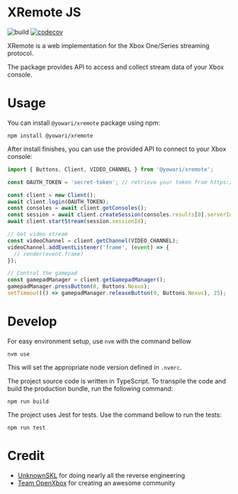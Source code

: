# XRemote JS

![build](https://github.com/yowari/xremote-js/workflows/build/badge.svg)
[![codecov](https://codecov.io/gh/yowari/xremote-js/branch/main/graph/badge.svg)](https://codecov.io/gh/yowari/xremote-js)

XRemote is a web implementation for the Xbox One/Series streaming protocol.

The package provides API to access and collect stream data of your Xbox console.

# Usage

You can install `@yowari/xremote` package using npm:

```
npm install @yowari/xremote
```

After install finishes, you can use the provided API to connect to your Xbox console:

```typescript
import { Buttons, Client, VIDEO_CHANNEL } from '@yowari/xremote';

const OAUTH_TOKEN = 'secret-token'; // retrieve your token from https://www.xbox.com/en-US/play

const client = new Client();
await client.login(OAUTH_TOKEN);
const consoles = await client.getConsoles();
const session = await client.createSession(consoles.results[0].serverId);
await client.startStream(session.sessionId);

// Get video stream
const videoChannel = client.getChannel(VIDEO_CHANNEL);
videoChannel.addEventListener('frame', (event) => {
  // render(event.frame)
});

// Control the gamepad
const gamepadManager = client.getGamepadManager();
gamepadManager.pressButton(0, Buttons.Nexus);
setTimeout(() => gamepadManager.releaseButton(0, Buttons.Nexus), 25);
```

# Develop

For easy environment setup, use `nvm` with the command bellow

```
nvm use
```

This will set the appropriate node version defined in `.nvmrc`.

The project source code is written in TypeScript. To transpile the code and build the production bundle, run
the following command:

```
npm run build
```

The project uses Jest for tests. Use the command bellow to run the tests:

```
npm run test
```

# Credit

- [UnknownSKL](https://github.com/unknownskl/xbox-xcloud-client) for doing nearly all the reverse engineering
- [Team OpenXbox](https://openxbox.org/) for creating an awesome community

